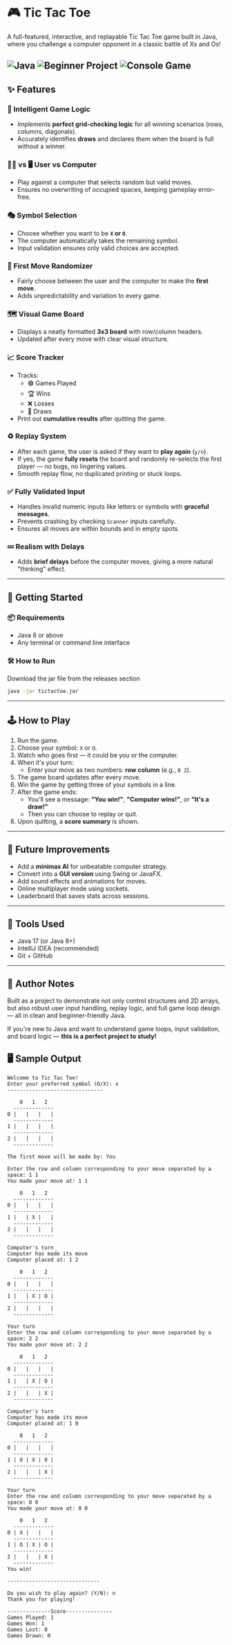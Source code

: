 # 🎮 Tic Tac Toe

A full-featured, interactive, and replayable Tic Tac Toe game built in Java, where you challenge a computer opponent in a classic battle of Xs and Os!

![Java](https://img.shields.io/badge/Language-Java-blue.svg)
![Beginner Project](https://img.shields.io/badge/Level-Beginner-brightgreen)
![Console Game](https://img.shields.io/badge/Type-Console--App-lightgrey)
---

## ✨ Features

### 🧠 Intelligent Game Logic
- Implements **perfect grid-checking logic** for all winning scenarios (rows, columns, diagonals).
- Accurately identifies **draws** and declares them when the board is full without a winner.

### 🧍‍♂️ vs 🖥️ User vs Computer
- Play against a computer that selects random but valid moves.
- Ensures no overwriting of occupied spaces, keeping gameplay error-free.

### 🎭 Symbol Selection
- Choose whether you want to be **`X` or `O`**.
- The computer automatically takes the remaining symbol.
- Input validation ensures only valid choices are accepted.

### 🔄 First Move Randomizer
- Fairly choose between the user and the computer to make the **first move**.
- Adds unpredictability and variation to every game.

### 🗺️ Visual Game Board
- Displays a neatly formatted **3x3 board** with row/column headers.
- Updated after every move with clear visual structure.

### 📈 Score Tracker
- Tracks:
    - 🟢 Games Played
    - 🏆 Wins
    - ❌ Losses
    - 🤝 Draws
- Print out **cumulative results** after quitting the game.

### ♻️ Replay System
- After each game, the user is asked if they want to **play again** (`y/n`).
- If yes, the game **fully resets** the board and randomly re-selects the first player — no bugs, no lingering values.
- Smooth replay flow, no duplicated printing or stuck loops.

### ✅ Fully Validated Input
- Handles invalid numeric inputs like letters or symbols with **graceful messages**.
- Prevents crashing by checking `Scanner` inputs carefully.
- Ensures all moves are within bounds and in empty spots.

### 💤 Realism with Delays
- Adds **brief delays** before the computer moves, giving a more natural "thinking" effect.

---
## 🚀 Getting Started

### 📦 Requirements

- Java 8 or above
- Any terminal or command line interface

### 🛠️ How to Run
Download the jar file from the releases section
```bash
java -jar tictactoe.jar
```
---

## 🕹️ How to Play

1. Run the game.
2. Choose your symbol: `X` or `O`.
3. Watch who goes first — it could be you or the computer.
4. When it's your turn:
    - Enter your move as two numbers: **row column** (e.g., `0 2`).
5. The game board updates after every move.
6. Win the game by getting three of your symbols in a line.
7. After the game ends:
    - You'll see a message: **"You win!"**, **"Computer wins!"**, or **"It's a draw!"**
    - Then you can choose to replay or quit.
8. Upon quitting, a **score summary** is shown.

---

## 🧠 Future Improvements

- Add a **minimax AI** for unbeatable computer strategy.
- Convert into a **GUI version** using Swing or JavaFX.
- Add sound effects and animations for moves.
- Online multiplayer mode using sockets.
- Leaderboard that saves stats across sessions.

---

## 🔧 Tools Used

- Java 17 (or Java 8+)
- IntelliJ IDEA (recommended)
- Git + GitHub

---

## 🙌 Author Notes

Built as a project to demonstrate not only control structures and 2D arrays, but also robust user input handling, replay logic, and full game loop design — all in clean and beginner-friendly Java.

If you're new to Java and want to understand game loops, input validation, and board logic — **this is a perfect project to study!**


## 🖥️ Sample Output

```console
Welcome to Tic Tac Toe!
Enter your preferred symbol (O/X): x
-------------------------------

    0   1   2
  -------------
0 |   |   |   |
  -------------
1 |   |   |   |
  -------------
2 |   |   |   |
  -------------

The first move will be made by: You

Enter the row and column corresponding to your move separated by a space: 1 1
You made your move at: 1 1

    0   1   2
  -------------
0 |   |   |   |
  -------------
1 |   | X |   |
  -------------
2 |   |   |   |
  -------------

Computer's turn
Computer has made its move
Computer placed at: 1 2

    0   1   2
  -------------
0 |   |   |   |
  -------------
1 |   | X | O |
  -------------
2 |   |   |   |
  -------------

Your turn
Enter the row and column corresponding to your move separated by a space: 2 2
You made your move at: 2 2

    0   1   2
  -------------
0 |   |   |   |
  -------------
1 |   | X | O |
  -------------
2 |   |   | X |
  -------------

Computer's turn
Computer has made its move
Computer placed at: 1 0

    0   1   2
  -------------
0 |   |   |   |
  -------------
1 | O | X | O |
  -------------
2 |   |   | X |
  -------------

Your turn
Enter the row and column corresponding to your move separated by a space: 0 0
You made your move at: 0 0

    0   1   2
  -------------
0 | X |   |   |
  -------------
1 | O | X | O |
  -------------
2 |   |   | X |
  -------------
You win!

------------------------------

Do you wish to play again? (Y/N): n
Thank you for playing!

--------------Score---------------
Games Played: 1
Games Won: 1
Games Lost: 0
Games Drawn: 0
```